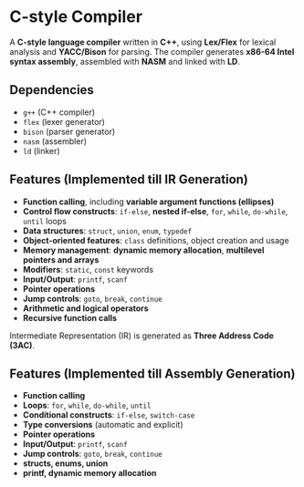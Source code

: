# C-style Compiler

A **C-style language compiler** written in **C++**, using **Lex/Flex** for lexical analysis and **YACC/Bison** for parsing. The compiler generates **x86-64 Intel syntax assembly**, assembled with **NASM** and linked with **LD**.

## Dependencies
- `g++` (C++ compiler)
- `flex` (lexer generator)
- `bison` (parser generator)
- `nasm` (assembler)
- `ld` (linker)

## Features (Implemented till IR Generation)
- **Function calling**, including **variable argument functions (ellipses)**
- **Control flow constructs**: `if-else`, **nested if-else**, `for`, `while`, `do-while`, `until` loops
- **Data structures**: `struct`, `union`, `enum`, `typedef`
- **Object-oriented features**: `class` definitions, object creation and usage
- **Memory management**: **dynamic memory allocation**, **multilevel pointers and arrays**
- **Modifiers**: `static`, `const` keywords
- **Input/Output**: `printf`, `scanf`
- **Pointer operations**
- **Jump controls**: `goto`, `break`, `continue`
- **Arithmetic and logical operators**
- **Recursive function calls**

Intermediate Representation (IR) is generated as **Three Address Code (3AC)**.

## Features (Implemented till Assembly Generation)
- **Function calling**
- **Loops**: `for`, `while`, `do-while`, `until`
- **Conditional constructs**: `if-else`, `switch-case`
- **Type conversions** (automatic and explicit)
- **Pointer operations**
- **Input/Output**: `printf`, `scanf`
- **Jump controls**: `goto`, `break`, `continue`
- **structs, enums, union**
- **printf, dynamic memory allocation**

